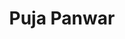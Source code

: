 ---
title: "Puja Panwar"
presenter_id: puja_panwar
position: Postbaccalaureate Fellow
start_date: 2015
end_date: 2016
email: 
phone: 
photo: assets/images/puja.png
status: former
layout: member 
---